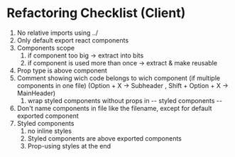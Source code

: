 # Refactoring Checklist (Client)

1. No relative imports using ../
2. Only default export react components 
3. Components scope
   1. if component too big -> extract into bits
   2. if component is used more than once -> extract & make reusable 
4. Prop type is above component
5. Comment showing wich code belongs to wich component (if multiple components in one file) (Option + X -> Subheader , Shift + Option + X -> MainHeader)
   1. wrap styled components without props in -- styled components -- 
6. Don't name components in file like the filename, except for default exported component
7. Styled components
   1. no inline styles
   2. Styled components are above exported components
   3. Prop-using styles at the end
 